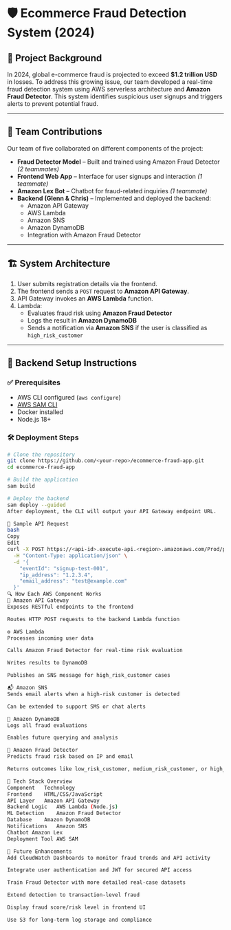 # 🛡️ Ecommerce Fraud Detection System (2024)

## 📌 Project Background

In 2024, global e-commerce fraud is projected to exceed **$1.2 trillion USD** in losses. To address this growing issue, our team developed a real-time fraud detection system using AWS serverless architecture and **Amazon Fraud Detector**. This system identifies suspicious user signups and triggers alerts to prevent potential fraud.

---

## 👥 Team Contributions

Our team of five collaborated on different components of the project:

- **Fraud Detector Model** – Built and trained using Amazon Fraud Detector *(2 teammates)*
- **Frontend Web App** – Interface for user signups and interaction *(1 teammate)*
- **Amazon Lex Bot** – Chatbot for fraud-related inquiries *(1 teammate)*
- **Backend (Glenn & Chris)** – Implemented and deployed the backend:
  - Amazon API Gateway
  - AWS Lambda
  - Amazon SNS
  - Amazon DynamoDB
  - Integration with Amazon Fraud Detector

---

## 🏗️ System Architecture

1. User submits registration details via the frontend.
2. The frontend sends a `POST` request to **Amazon API Gateway**.
3. API Gateway invokes an **AWS Lambda** function.
4. Lambda:
   - Evaluates fraud risk using **Amazon Fraud Detector**
   - Logs the result in **Amazon DynamoDB**
   - Sends a notification via **Amazon SNS** if the user is classified as `high_risk_customer`

---

## 🚀 Backend Setup Instructions

### ✅ Prerequisites

- AWS CLI configured (`aws configure`)
- [AWS SAM CLI](https://docs.aws.amazon.com/serverless-application-model/latest/developerguide/serverless-sam-cli-install.html)
- Docker installed
- Node.js 18+

### 🛠️ Deployment Steps

```bash
# Clone the repository
git clone https://github.com/<your-repo>/ecommerce-fraud-app.git
cd ecommerce-fraud-app

# Build the application
sam build

# Deploy the backend
sam deploy --guided
After deployment, the CLI will output your API Gateway endpoint URL.

🧪 Sample API Request
bash
Copy
Edit
curl -X POST https://<api-id>.execute-api.<region>.amazonaws.com/Prod/predict \
  -H "Content-Type: application/json" \
  -d '{
    "eventId": "signup-test-001",
    "ip_address": "1.2.3.4",
    "email_address": "test@example.com"
  }'
🔍 How Each AWS Component Works
📡 Amazon API Gateway
Exposes RESTful endpoints to the frontend

Routes HTTP POST requests to the backend Lambda function

⚙️ AWS Lambda
Processes incoming user data

Calls Amazon Fraud Detector for real-time risk evaluation

Writes results to DynamoDB

Publishes an SNS message for high_risk_customer cases

📬 Amazon SNS
Sends email alerts when a high-risk customer is detected

Can be extended to support SMS or chat alerts

💾 Amazon DynamoDB
Logs all fraud evaluations

Enables future querying and analysis

🧠 Amazon Fraud Detector
Predicts fraud risk based on IP and email

Returns outcomes like low_risk_customer, medium_risk_customer, or high_risk_customer

🧰 Tech Stack Overview
Component	Technology
Frontend	HTML/CSS/JavaScript
API Layer	Amazon API Gateway
Backend Logic	AWS Lambda (Node.js)
ML Detection	Amazon Fraud Detector
Database	Amazon DynamoDB
Notifications	Amazon SNS
Chatbot	Amazon Lex
Deployment Tool	AWS SAM

🔭 Future Enhancements
Add CloudWatch Dashboards to monitor fraud trends and API activity

Integrate user authentication and JWT for secured API access

Train Fraud Detector with more detailed real-case datasets

Extend detection to transaction-level fraud

Display fraud score/risk level in frontend UI

Use S3 for long-term log storage and compliance
